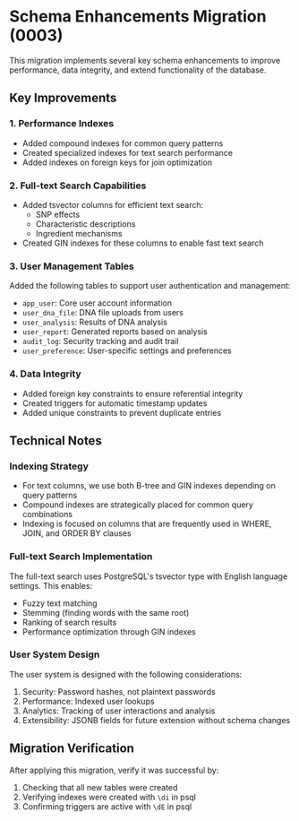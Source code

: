 # Schema Enhancements Migration (0003)

This migration implements several key schema enhancements to improve performance, data integrity, and extend functionality of the database.

## Key Improvements

### 1. Performance Indexes

- Added compound indexes for common query patterns
- Created specialized indexes for text search performance
- Added indexes on foreign keys for join optimization

### 2. Full-text Search Capabilities

- Added tsvector columns for efficient text search:
  - SNP effects
  - Characteristic descriptions
  - Ingredient mechanisms
- Created GIN indexes for these columns to enable fast text search

### 3. User Management Tables

Added the following tables to support user authentication and management:

- `app_user`: Core user account information
- `user_dna_file`: DNA file uploads from users
- `user_analysis`: Results of DNA analysis
- `user_report`: Generated reports based on analysis
- `audit_log`: Security tracking and audit trail
- `user_preference`: User-specific settings and preferences

### 4. Data Integrity

- Added foreign key constraints to ensure referential integrity
- Created triggers for automatic timestamp updates
- Added unique constraints to prevent duplicate entries

## Technical Notes

### Indexing Strategy

- For text columns, we use both B-tree and GIN indexes depending on query patterns
- Compound indexes are strategically placed for common query combinations
- Indexing is focused on columns that are frequently used in WHERE, JOIN, and ORDER BY clauses

### Full-text Search Implementation

The full-text search uses PostgreSQL's tsvector type with English language settings. This enables:

- Fuzzy text matching
- Stemming (finding words with the same root)
- Ranking of search results
- Performance optimization through GIN indexes

### User System Design

The user system is designed with the following considerations:

1. Security: Password hashes, not plaintext passwords
2. Performance: Indexed user lookups
3. Analytics: Tracking of user interactions and analysis
4. Extensibility: JSONB fields for future extension without schema changes

## Migration Verification

After applying this migration, verify it was successful by:

1. Checking that all new tables were created
2. Verifying indexes were created with `\di` in psql
3. Confirming triggers are active with `\dE` in psql